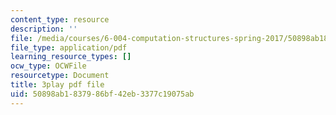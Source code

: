 ```yaml
---
content_type: resource
description: ''
file: /media/courses/6-004-computation-structures-spring-2017/50898ab1837986bf42eb3377c19075ab_5BRcFgMJLCs.pdf
file_type: application/pdf
learning_resource_types: []
ocw_type: OCWFile
resourcetype: Document
title: 3play pdf file
uid: 50898ab1-8379-86bf-42eb-3377c19075ab
---
```

